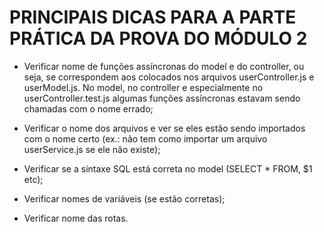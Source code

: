 # PRINCIPAIS DICAS PARA A PARTE PRÁTICA DA PROVA DO MÓDULO 2
- Verificar nome de funções assíncronas do model e do controller, ou seja, se correspondem aos colocados nos arquivos userController.js e userModel.js. No model, no controller e especialmente no userController.test.js algumas funções assíncronas estavam sendo chamadas com o nome errado;<br>

- Verificar o nome dos arquivos e ver se eles estão sendo importados com o nome certo (ex.: não tem como importar um arquivo userService.js se ele não existe);

- Verificar se a sintaxe SQL está correta no model (SELECT * FROM, $1 etc);

- Verificar nomes de variáveis (se estão corretas);

- Verificar nome das rotas.